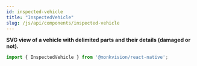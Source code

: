 ```yaml
---
id: inspected-vehicle
title: "InspectedVehicle"
slug: /js/api/components/inspected-vehicle
---
```


**SVG view of a vehicle with delimited parts and their details (damaged or not).**

``` javascript
import { InspectedVehicle } from '@monkvision/react-native';
```
